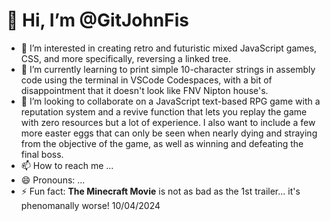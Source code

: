 # 👋 Hi, I’m @GitJohnFis
- 👀 I’m interested in creating retro and futuristic mixed JavaScript games, CSS, and more specifically, reversing a linked tree.
- 🌱 I’m currently learning to print simple 10-character strings in assembly code using the terminal in VSCode Codespaces, with a bit of disappointment that it doesn't look like FNV Nipton house's.
- 💞️ I’m looking to collaborate on a JavaScript text-based RPG game with a reputation system and a revive function that lets you replay the game with zero resources but a lot of experience. I also want to include a few more easter eggs that can only be seen when nearly dying and straying from the objective of the game, as well as winning and defeating the final boss.
- 📫 How to reach me ...
- 😄 Pronouns: ...
- ⚡ Fun fact: **The Minecraft Movie** is not as bad as the 1st trailer... it's phenomanally worse! 10/04/2024 

<!---
GitJohnFis/GitJohnFis is a ✨ special ✨ repository because its `README.md` (this file) appears on your GitHub profile.
You can click the Preview link to take a look at your changes.
Git REMINDER-
**git add .
git commit -m "a description of your changes here"
git push origin main**
--->
